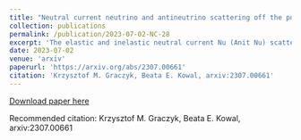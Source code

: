 ```yaml
---
title: "Neutral current neutrino and antineutrino scattering off the polarized nucleon"
collection: publications
permalink: /publication/2023-07-02-NC-28
excerpt: 'The elastic and inelastic neutral current Nu (Anit Nu) scattering off the polarized nucleon is discussed. The inelastic scattering concerns the single-pion production process. We show that the spin asymmetries\' measurement can help to distinguish between neutrino and antineutrino neutral current scattering processes. The spin asymmetries also encode information about a type of target. Eventually, detailed studies of the inelastic spin asymmetries can improve understanding of the resonant-nonresonant pion production mechanism.'
date: 2023-07-02
venue: 'arxiv'
paperurl: 'https://arxiv.org/abs/2307.00661'
citation: 'Krzysztof M. Graczyk, Beata E. Kowal, arxiv:2307.00661'
---
```


[Download paper here](https://arxiv.org/pdf/2307.00661)

Recommended citation: Krzysztof M. Graczyk, Beata E. Kowal, arxiv:2307.00661
